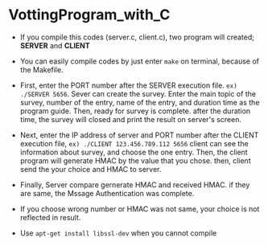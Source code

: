 # VottingProgram_with_C

* If you compile this codes (server.c, client.c), two program will created; **SERVER** and **CLIENT**

* You can easily compile codes by just enter `make` on terminal, because of the Makefile.

* First, enter the PORT number after the SERVER execution file. `ex) ./SERVER 5656`. Sever can create the survey. Enter the main topic of the survey, number of the entry, name of the entry, and duration time as the program guide. Then, ready for survey is complete. after the duration time, the survey will closed and print the result on server's screen.

* Next, enter the IP address of server and PORT number after the CLIENT execution file, `ex) ./CLIENT 123.456.789.112 5656` client can see the information about survey, and choose the one entry. Then, the client program will generate HMAC by the value that you chose. then, client send the your choice and HMAC to server.

* Finally, Server compare gernerate HMAC and received HMAC. if they are same, the Mssage Authentication was complete.

* If you choose wrong number or HMAC was not same, your choice is not reflected in result.

* Use `apt-get install libssl-dev` when you cannot compile
